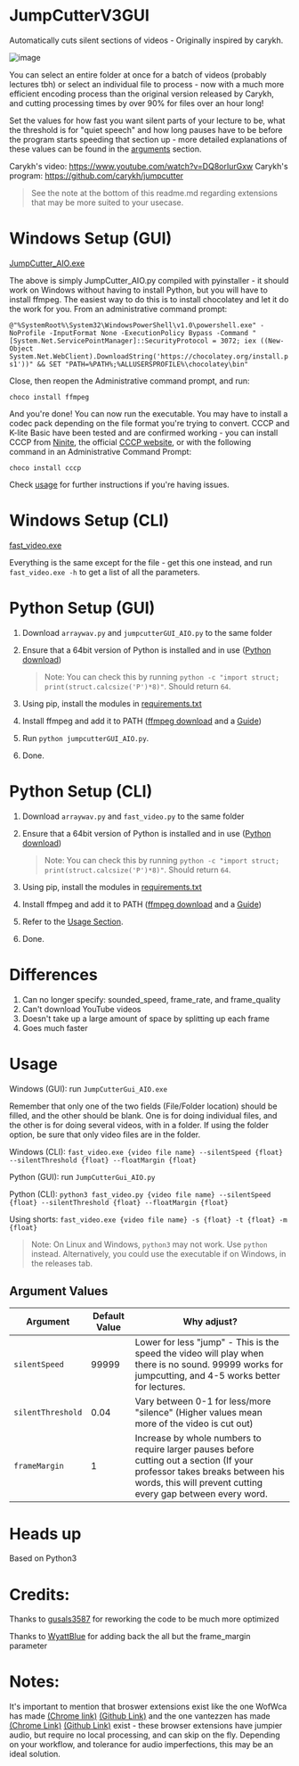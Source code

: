 
# JumpCutterV3GUI
Automatically cuts silent sections of videos - Originally inspired by carykh.

![image](https://user-images.githubusercontent.com/18372532/82138899-f1ed6180-97f1-11ea-8ae3-d150abef08be.png)

You can select an entire folder at once for a batch of videos (probably lectures tbh) or select an individual file to process - now with a much more efficient encoding process than the original version released by Carykh, and cutting processing times by over 90% for files over an hour long! 

Set the values for how fast you want silent parts of your lecture to be, what the threshold is for "quiet speech" and how long pauses have to be before the program starts speeding that section up - more detailed explanations of these values can be found in the [arguments](#arguments) section.

Carykh's video: https://www.youtube.com/watch?v=DQ8orIurGxw
Carykh's program: https://github.com/carykh/jumpcutter

>See the note at the bottom of this readme.md regarding extensions that may be more suited to your usecase.

# Windows Setup (GUI)
[JumpCutter_AIO.exe](https://github.com/seaty6/jumpcutterV2/releases/latest/download/JumpCutter_AIO.exe)

The above is simply JumpCutter_AIO.py compiled with pyinstaller - it should work on Windows without having to install Python, but you will have to install ffmpeg. The easiest way to do this is to install chocolatey and let it do the work for you.
From an administrative command prompt:

```@"%SystemRoot%\System32\WindowsPowerShell\v1.0\powershell.exe" -NoProfile -InputFormat None -ExecutionPolicy Bypass -Command " [System.Net.ServicePointManager]::SecurityProtocol = 3072; iex ((New-Object System.Net.WebClient).DownloadString('https://chocolatey.org/install.ps1'))" && SET "PATH=%PATH%;%ALLUSERSPROFILE%\chocolatey\bin"```

Close, then reopen the Administrative command prompt, and run:

`choco install ffmpeg`

And you're done! You can now run the executable. You may have to install a codec pack depending on the file format you're trying to convert. CCCP and K-lite Basic have been tested and are confirmed working - you can install CCCP from [Ninite]([https://ninite.com/cccp/](https://ninite.com/cccp/)), the official [CCCP website]([http://www.cccp-project.net/](http://www.cccp-project.net/)), or  with the following command in an Administrative Command Prompt:

```choco install cccp```

Check [usage](#usage ) for further instructions if you're having issues. 

# Windows Setup (CLI)
 [fast_video.exe](https://github.com/seaty6/jumpcutterV2/releases/latest/download/fast_video.exe)

Everything is the same except for the file - get this one instead, and run ```fast_video.exe -h``` to get a list of all the parameters. 



# Python Setup (GUI)
1. Download ```arraywav.py``` and ```jumpcutterGUI_AIO.py``` to the same folder
2. Ensure that a 64bit version of Python is installed and in use ([Python download](https://www.python.org/downloads/))

    > Note: You can check this by running `python -c "import struct; print(struct.calcsize('P')*8)"`. Should return `64`.

3. Using pip, install the modules in [requirements.txt](https://github.com/seaty6/jumpcutterV2/releases/latest/download/requirements.txt)
4. Install ffmpeg and add it to PATH ([ffmpeg download](https://www.ffmpeg.org/download.html) and a [Guide](https://windowsloop.com/install-ffmpeg-windows-10/))
5. Run ```python jumpcutterGUI_AIO.py```.
6. Done.


# Python Setup (CLI)
1. Download ```arraywav.py``` and ```fast_video.py``` to the same folder
2. Ensure that a 64bit version of Python is installed and in use ([Python download](https://www.python.org/downloads/))

    > Note: You can check this by running `python -c "import struct; print(struct.calcsize('P')*8)"`. Should return `64`.

3. Using pip, install the modules in [requirements.txt](https://github.com/seaty6/jumpcutterV2/releases/latest/download/requirements.txt)
4. Install ffmpeg and add it to PATH ([ffmpeg download](https://www.ffmpeg.org/download.html) and a [Guide](https://windowsloop.com/install-ffmpeg-windows-10/))
5. Refer to the [Usage Section](#usage).
6. Done.


# Differences
1. Can no longer specify: sounded_speed, frame_rate, and frame_quality
2. Can't download YouTube videos
3. Doesn't take up a large amount of space by splitting up each frame
4. Goes much faster

# Usage
Windows (GUI):
run ```JumpCutterGui_AIO.exe```

Remember that only one of the two fields (File/Folder location) should be filled, and the other should be blank. One is for doing individual files, and the other is for doing several videos, with in a folder. If using the folder option, be sure that only video files are in the folder. 

Windows (CLI):
`fast_video.exe {video file name} --silentSpeed {float} --silentThreshold {float} --floatMargin {float}`

Python (GUI):
run ```JumpCutterGui_AIO.py```


Python (CLI):
`python3 fast_video.py {video file name} --silentSpeed {float} --silentThreshold {float} --floatMargin {float}`

Using shorts:
`fast_video.exe {video file name} -s {float} -t {float} -m {float}`

> Note: On Linux and Windows, `python3` may not work. Use `python` instead. Alternatively, you could use the executable if on Windows, in the releases tab.

## Argument Values
| Argument | Default Value | Why adjust? |
| -------- | ------------- | ---------- |
| `silentSpeed` | 99999 | Lower for less "jump" - This is the speed the video will play when there is no sound. 99999 works for jumpcutting, and 4-5 works better for lectures.|
| `silentThreshold` | 0.04 | Vary between 0-1 for less/more "silence" (Higher values mean more of the video is cut out) |
| `frameMargin` | 1 | Increase by whole numbers to require larger pauses before cutting out a section (If your professor takes breaks between his words, this will prevent cutting every gap between every word. |

# Heads up
Based on Python3

# Credits:
Thanks to [gusals3587](https://github.com/gusals3587/jumpcutterV2) for reworking the code to be much more optimized

Thanks to [WyattBlue](https://github.com/WyattBlue/jumpcutterV2) for adding back the all but the frame_margin parameter


# Notes:
It's important to mention that broswer extensions exist like the one WofWca has made [(Chrome link)](https://chrome.google.com/webstore/detail/jump-cutter/lmppdpldfpfdlipofacekcfleacbbncp?hl=en)  [(Github Link)](https://github.com/WofWca/jumpcutter) and the one vantezzen has made [(Chrome Link)](https://chrome.google.com/webstore/detail/skip-silence/fhdmkhbefcbhakffdihhceaklaigdllh?hl=en) [(Github Link)](https://github.com/vantezzen/skip-silence) exist - these browser extensions have jumpier audio, but require no local processing, and can skip on the fly. Depending on your workflow, and tolerance for audio imperfections, this may be an ideal solution. 
